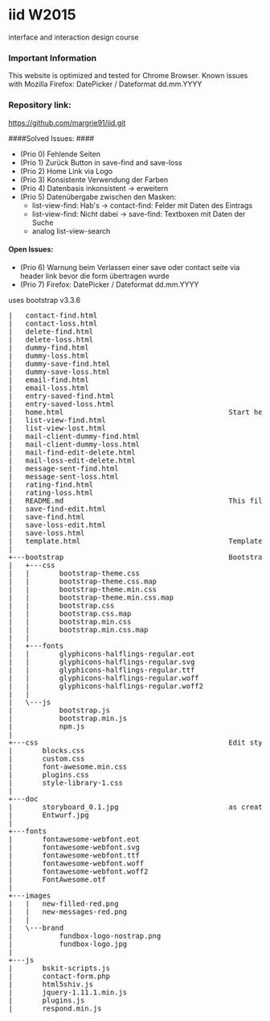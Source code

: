 # iid W2015 #
interface and interaction design course 

### Important Information ###
This website is optimized and tested for Chrome Browser.
Known issues with Mozilla Firefox: DatePicker / Dateformat dd.mm.YYYY

### Repository link: ###
https://github.com/margrie91/iid.git

####Solved Issues: ####
* (Prio 0) Fehlende Seiten
* (Prio 1) Zurück Button in save-find and save-loss
* (Prio 2) Home Link via Logo
* (Prio 3) Konsistente Verwendung der Farben
* (Prio 4) Datenbasis inkonsistent -> erweitern
* (Prio 5) Datenübergabe zwischen den Masken:
  - list-view-find: Hab's       -> contact-find: Felder mit Daten des Eintrags
  - list-view-find: Nicht dabei -> save-find: Textboxen mit Daten der Suche
  - analog list-view-search	
  
#### Open Issues: ####
* (Prio 6) Warnung beim Verlassen einer save oder contact seite via header link bevor die form übertragen wurde  
* (Prio 7) Firefox: DatePicker / Dateformat dd.mm.YYYY

uses bootstrap v3.3.6

<pre>
|   contact-find.html
|   contact-loss.html
|   delete-find.html
|   delete-loss.html
|   dummy-find.html                               
|   dummy-loss.html
|   dummy-save-find.html
|   dummy-save-loss.html
|   email-find.html
|   email-loss.html
|   entry-saved-find.html
|   entry-saved-loss.html
|   home.html                                       Start here
|   list-view-find.html
|   list-view-lost.html
|   mail-client-dummy-find.html
|   mail-client-dummy-loss.html
|   mail-find-edit-delete.html
|   mail-loss-edit-delete.html
|   message-sent-find.html
|   message-sent-loss.html
|   rating-find.html
|   rating-loss.html
|   README.md                                       This file
|   save-find-edit.html
|   save-find.html
|   save-loss-edit.html
|   save-loss.html
|   template.html                                   Template for your html files
|
+---bootstrap                                       Bootstrap files, do not edit
|   +---css
|   |       bootstrap-theme.css
|   |       bootstrap-theme.css.map
|   |       bootstrap-theme.min.css
|   |       bootstrap-theme.min.css.map
|   |       bootstrap.css
|   |       bootstrap.css.map
|   |       bootstrap.min.css
|   |       bootstrap.min.css.map
|   | 
|   +---fonts
|   |       glyphicons-halflings-regular.eot
|   |       glyphicons-halflings-regular.svg
|   |       glyphicons-halflings-regular.ttf
|   |       glyphicons-halflings-regular.woff
|   |       glyphicons-halflings-regular.woff2
|   |
|   \---js
|           bootstrap.js
|           bootstrap.min.js
|           npm.js
|
+---css                                             Edit styles here
|       blocks.css
|       custom.css
|       font-awesome.min.css
|       plugins.css
|       style-library-1.css
|
+---doc                                                                
|       storyboard_0.1.jpg                          as created on 09.12.2015
|       Entwurf.jpg
|
+---fonts
|       fontawesome-webfont.eot
|       fontawesome-webfont.svg
|       fontawesome-webfont.ttf
|       fontawesome-webfont.woff
|       fontawesome-webfont.woff2
|       FontAwesome.otf
|
+---images
|   |   new-filled-red.png
|   |   new-messages-red.png
|   |
|   \---brand
|           fundbox-logo-nostrap.png
|           fundbox-logo.jpg
|
+---js
|       bskit-scripts.js
|       contact-form.php
|       html5shiv.js
|       jquery-1.11.1.min.js
|       plugins.js
|       respond.min.js
